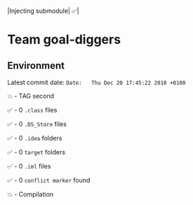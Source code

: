 
|Injecting submodule| :white_check_mark:|
# Team goal-diggers


## Environment

Latest commit date: `Date:   Thu Dec 20 17:45:22 2018 +0100`

:boom: - TAG second

:white_check_mark: - 0 `.class` files

:white_check_mark: - 0 `.DS_Store` files

:white_check_mark: - 0 `.idea` folders

:white_check_mark: - 0 `target` folders

:white_check_mark: - 0 `.iml` files

:white_check_mark: - 0 `conflict marker` found

:boom: - Compilation

